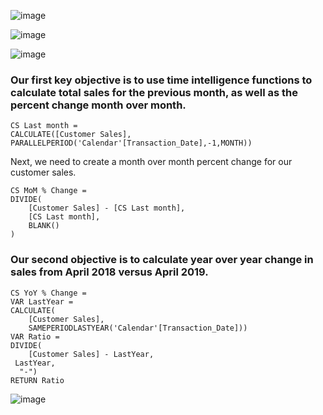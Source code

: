 
![image](https://github.com/liubovkyry/DAX/assets/118057504/eb24558d-780c-4753-93d3-af2d609285b6)

![image](https://github.com/liubovkyry/DAX/assets/118057504/76788bca-a205-445b-9265-d9c6424e39b7)



![image](https://github.com/liubovkyry/DAX/assets/118057504/5bba9ba5-7d1d-4cd9-839f-d94504ae5818)

### Our first key objective is to use time intelligence functions to calculate total sales for the previous month, as well as the percent change month over month.

```
CS Last month = 
CALCULATE([Customer Sales],
PARALLELPERIOD('Calendar'[Transaction_Date],-1,MONTH))
```

Next, we need to create a month over month percent change for our customer sales.

```
CS MoM % Change = 
DIVIDE(
    [Customer Sales] - [CS Last month],
    [CS Last month],
    BLANK()
)
```

### Our second objective is to calculate year over year change in sales from April 2018 versus April 2019.

```
CS YoY % Change = 
VAR LastYear = 
CALCULATE(
    [Customer Sales],
    SAMEPERIODLASTYEAR('Calendar'[Transaction_Date]))
VAR Ratio =  
DIVIDE(
    [Customer Sales] - LastYear,
 LastYear,
  "-")
RETURN Ratio
```


![image](https://github.com/liubovkyry/DAX/assets/118057504/7e25751f-0e0c-4607-a63d-73c12d563c85)
